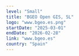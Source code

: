 ```yaml
---
level: "Small"
title: "BGEO Open GIS, SL"
logo: "www.bgeo.es.png"
startDate: "2025-03-01"
endDate: "2026-02-28"
link: "www.bgeo.es"
country: "Spain"
---
```

